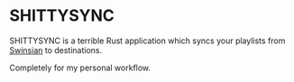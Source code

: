 # SHITTYSYNC

SHITTYSYNC is a terrible Rust application which syncs your playlists from [Swinsian](https://swinsian.com/) to destinations.

Completely for my personal workflow.